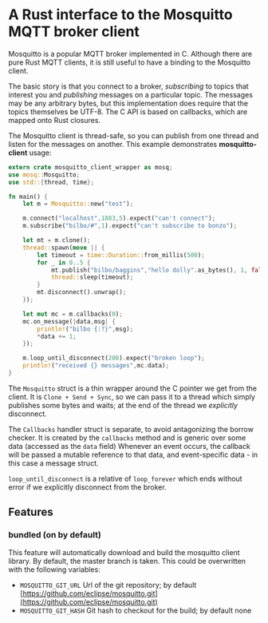 # A Rust interface to the Mosquitto MQTT broker client

Mosquitto is a popular MQTT broker implemented in C. Although there are pure
Rust MQTT clients, it is still useful to have a binding to the Mosquitto client.

The basic story is that you connect to a broker, _subscribing_ to topics that
interest you and _publishing_ messages on a particular topic. The messages
may be any arbitrary bytes, but this implementation does require that the topics
themselves be UTF-8.  The C API is based on callbacks, which are mapped onto
Rust closures.

The Mosquitto client is thread-safe, so you can publish from one thread and listen
for the messages on another. This example demonstrates **mosquitto-client** usage:

```rust
extern crate mosquitto_client_wrapper as mosq;
use mosq::Mosquitto;
use std::{thread, time};

fn main() {
    let m = Mosquitto::new("test");

    m.connect("localhost",1883,5).expect("can't connect");
    m.subscribe("bilbo/#",1).expect("can't subscribe to bonzo");

    let mt = m.clone();
    thread::spawn(move || {
        let timeout = time::Duration::from_millis(500);
        for _ in 0..5 {
            mt.publish("bilbo/baggins","hello dolly".as_bytes(), 1, false).unwrap();
            thread::sleep(timeout);
        }
        mt.disconnect().unwrap();
    });

    let mut mc = m.callbacks(0);
    mc.on_message(|data,msg| {
        println!("bilbo {:?}",msg);
        *data += 1;
    });

    m.loop_until_disconnect(200).expect("broken loop");
    println!("received {} messages",mc.data);
}
```
The `Mosquitto` struct is a thin wrapper around the C pointer we get from the client.
It is `Clone + Send + Sync`, so we can pass it to a thread which simply publishes some
bytes and waits; at the end of the thread we _explicitly_ disconnect.

The ``Callbacks`` handler struct is separate, to avoid antagonizing the borrow checker.
It is created by the `callbacks` method and is generic over some data (accessed as the `data` field)
Whenever an event occurs, the callback will be passed a mutable reference to that data, and
event-specific data - in this case a message struct.

`loop_until_disconnect` is a relative of `loop_forever` which ends without error if we
explicitly disconnect from the broker.

## Features

### bundled (on by default)

This feature will automatically download and build the mosquitto client library.
By default, the master branch is taken. This could be overwritten with the following variables:

*  `MOSQUITTO_GIT_URL` Url of the git repository; by default [https://github.com/eclipse/mosquitto.git](https://github.com/eclipse/mosquitto.git)
*  `MOSQUITTO_GIT_HASH` Git hash to checkout for the build; by default none

